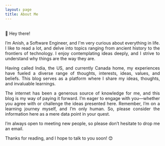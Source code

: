 ```yaml
---
layout: page
title: About Me
---
```

<br>
👋 Hey there!

<p align="justify">
I’m Anish, a Software Engineer, and I'm very curious about everything in life. I like to read a lot, and delve into topics ranging from ancient history to the frontiers of technology. I enjoy contemplating ideas deeply, and I strive to understand why things are the way they are.
</p>

<p align="justify">
Having called India, the US, and currently Canada home, my experiences have fueled a diverse range of thoughts, interests, ideas, values, and beliefs. This blog serves as a platform where I share my ideas, thoughts, and invaluable learnings.
</p>

<p align="justify">
The internet has been a generous source of knowledge for me, and this blog is my way of paying it forward. I’m eager to engage with you—whether you agree with or challenge the ideas presented here. Remember, I’m on a learning journey myself, and I’m only human. So, please consider the information here as a mere data point in your quest.
</p>

<p align="justify">
I’m always open to meeting new people, so please don’t hesitate to drop me an email.
</p>

<p align="justify">
Thanks for reading, and I hope to talk to you soon! 😊
</p>